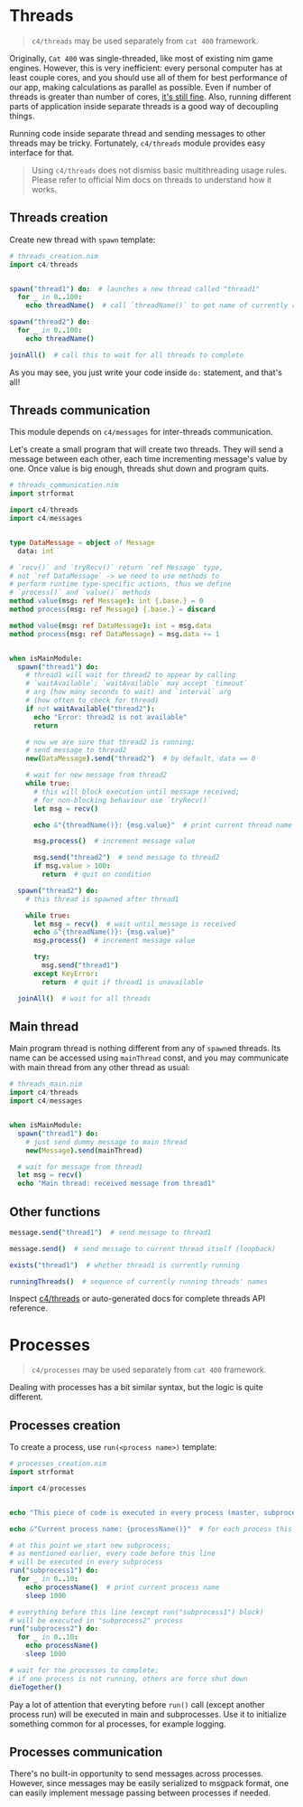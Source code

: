 Threads
=======

> `c4/threads` may be used separately from `cat 400` framework.

Originally, `Cat 400` was single-threaded, like most of existing nim game engines. However, this is very inefficient: every personal computer has at least couple cores, and you should use all of them for best performance of our app, making calculations as parallel as possible. Even if number of threads is greater than number of cores, [it's still fine](https://stackoverflow.com/questions/3126154/multithreading-what-is-the-point-of-more-threads-than-cores). Also, running different parts of application inside separate threads is a good way of decoupling things.

Running code inside separate thread and sending messages to other threads may be tricky. Fortunately, `c4/threads`  module provides easy interface for that.

> Using `c4/threads` does not dismiss basic multithreading usage rules. Please refer to official Nim docs on threads to understand how it works.

Threads creation
-------

Create new thread with `spawn` template:

```nim
# threads_creation.nim
import c4/threads


spawn("thread1") do:  # launches a new thread called "thread1"
  for _ in 0..100:
    echo threadName()  # call `threadName()` to get name of currently running thread

spawn("thread2") do:
  for _ in 0..100:
    echo threadName()

joinAll()  # call this to wait for all threads to complete
```

As you may see, you just write your code inside `do:` statement, and that's all!

Threads communication
----

This module depends on `c4/messages` for inter-threads communication.

Let's create a small program that will create two threads. They will send a message between each other, each time incrementing message's value by one. Once value is big enough, threads shut down and program quits.


```nim
# threads_communication.nim
import strformat

import c4/threads
import c4/messages


type DataMessage = object of Message
  data: int

# `recv()` and `tryRecv()` return `ref Message` type,
# not `ref DataMessage` -> we need to use methods to
# perform runtime type-specific actions, thus we define
# `process()` and `value()` methods
method value(msg: ref Message): int {.base.} = 0
method process(msg: ref Message) {.base.} = discard

method value(msg: ref DataMessage): int = msg.data
method process(msg: ref DataMessage) = msg.data += 1


when isMainModule:
  spawn("thread1") do:
    # thread1 will wait for thread2 to appear by calling
    # `waitAvailable`; `waitAvailable` may accept `timeout`
    # arg (how many seconds to wait) and `interval` arg
    # (how often to check for thread)
    if not waitAvailable("thread2"):
      echo "Error: thread2 is not available"
      return

    # now we are sure that thread2 is running;
    # send message to thread2
    new(DataMessage).send("thread2")  # by default, data == 0

    # wait for new message from thread2
    while true:
      # this will block execution until message received;
      # for non-blocking behaviour use `tryRecv()`
      let msg = recv()

      echo &"{threadName()}: {msg.value}"  # print current thread name and message value

      msg.process()  # increment message value

      msg.send("thread2")  # send message to thread2
      if msg.value > 100:
        return  # quit on condition

  spawn("thread2") do:
    # this thread is spawned after thread1

    while true:
      let msg = recv()  # wait until message is received
      echo &"{threadName()}: {msg.value}"
      msg.process()  # increment message value

      try:
        msg.send("thread1")
      except KeyError:
        return  # quit if thread1 is unavailable

  joinAll()  # wait for all threads
```

Main thread
-----------

Main program thread is nothing different from any of `spawn`ed threads. Its name can be accessed using `mainThread` const, and you may communicate with main thread from any other thread as usual:

```nim
# threads_main.nim
import c4/threads
import c4/messages


when isMainModule:
  spawn("thread1") do:
    # just send dummy message to main thread
    new(Message).send(mainThread)

  # wait for message from thread1
  let msg = recv()
  echo "Main thread: received message from thread1"
```

Other functions
---------------

```nim
message.send("thread1")  # send message to thread1

message.send()  # send message to current thread itself (loopback)

exists("thread1")  # whether thread1 is currently running

runningThreads()  # sequence of currently running threads' names
```

Inspect [c4/threads](../../../c4/threads.nim) or auto-generated docs for complete threads API reference.

Processes
=========

> `c4/processes` may be used separately from `cat 400` framework.

Dealing with processes has a bit similar syntax, but the logic is quite different.

Processes creation
------------------

To create a process, use `run(<process name>)` template:

```nim
# processes_creation.nim
import strformat

import c4/processes


echo "This piece of code is executed in every process (master, subprocess1, subprocess2)"

echo &"Current process name: {processName()}"  # for each process this will have its unique value

# at this point we start new subprocess;
# as mentioned earlier, every code before this line
# will be executed in every subprocess
run("subprocess1") do:
  for _ in 0..10:
    echo processName()  # print current process name
    sleep 1000

# everything before this line (except run("subprocess1") block)
# will be executed in "subprocess2" process
run("subprocess2") do:
  for _ in 0..10:
    echo processName()
    sleep 1000

# wait for the processes to complete;
# if one process is not running, others are force shut down
dieTogether()
```

Pay a lot of attention that everyting before `run()` call (except another process run) will be executed in main and subprocesses. Use it to initialize something common for al processes, for example logging.

Processes communication
-----------------------

There's no built-in opportunity to send messages across processes. However, since messages may be easily serialized to msgpack format, one can easily implement message passing between processes if needed.
